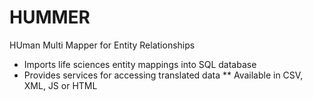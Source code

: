 HUMMER
======

HUman Multi Mapper for Entity Relationships

 * Imports life sciences entity mappings into SQL database
 * Provides services for accessing translated data
 ** Available in CSV, XML, JS or HTML